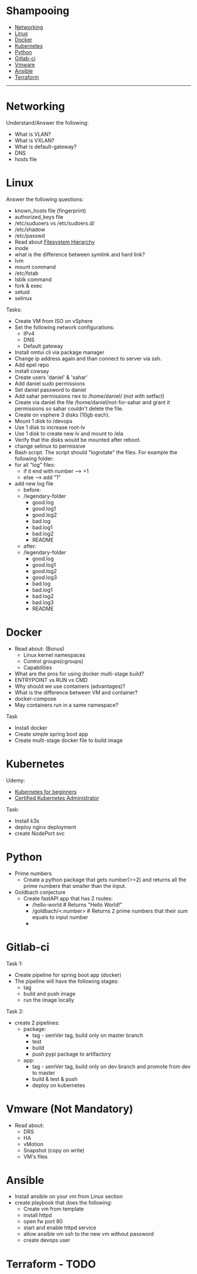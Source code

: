 Shampooing
=============================


- [Networking](#networking)
- [Linux](#linux)
- [Docker](#docker)
- [Kubernetes](#kubernetes)
- [Python](#python)
- [Gitlab-ci](#gitlab-ci)
- [Vmware](#vmware)
- [Ansible](#ansible)
- [Terraform](#terraform)


----------------------------------

# Networking 
Understand/Answer the following:
* What is VLAN?
* What is VXLAN?
* What is default-gateway?
* DNS
* hosts file

# Linux 
Answer the following questions:
* known_hosts file  (fingerprint)
* authorized_keys file
* /etc/suduoers vs /etc/sudoers.d/
* /etc/shadow
* /etc/passwd
* Read about [Filesystem Hierarchy](https://linuxjourney.com/lesson/filesystem-hierarchy)
* inode
* what is the difference between symlink and hard link? 
* lvm
* mount command
* /etc/fstab
* lsblk command
* fork & exec
* setuid
* selinux

Tasks:
* Create VM from ISO on vSphere
* Set the following network configurations:
  * IPv4
  * DNS
  * Default gateway
* Install nmtui cli via package manager
* Change ip address again and than connect to server via ssh.
* Add epel repo
* install cowsay
* Create users 'daniel' & 'sahar'
* Add daniel sudo permissions
* Set daniel password to daniel
* Add sahar permissions rwx to /home/daniel/ (not with setfacl)
* Create via daniel the file /home/daniel/not-for-sahar and grant it permissions so sahar couldn't delete the file.
* Create on vsphere 3 disks (10gb each). 
* Mount 1 disk to /devops
* Use 1 disk to increase root-lv
* Use 1 disk to create new lv and mount to /ela
* Verify that the disks would be mounted after reboot.
* change selinux to permissive
* Bash script. The script should "logrotate" the files. For example the following folder:
* for all "log" files:
  * if it end with number --> +1
  * else --> add "1"
* add new log file
    * before: 
    * /legendary-folder
      * good.log
      * good.log1
      * good.log2
      * bad.log
      * bad.log1
      * bad.log2
      * README
    * after:
    * /legendary-folder
      * good.log
      * good.log1
      * good.log2
      * good.log3
      * bad.log
      * bad.log1
      * bad.log2
      * bad.log3
      * README


# Docker 
* Read about: (Bonus)
  * Linux kernel namespaces
  * Control groups(cgroups)
  * Capabilities
* What are the pros for using docker multi-stage build?
* ENTRYPOINT vs RUN vs CMD
* Why should we use containers (advantages)?
* What is the difference between VM and container?
* docker-compose
* May containers run in a same namespace?

Task
* Install docker
* Create simple spring boot app
* Create multi-stage docker file to build image





# Kubernetes 
Udemy:
* [Kubernetes for beginners](https://www.udemy.com/course/learn-kubernetes/)
* [Certified Kubernetes Administrator](https://www.udemy.com/course/certified-kubernetes-administrator-with-practice-tests/)

Task:
* Install k3s
* deploy nginx deployment
* create NodePort svc

# Python 
* Prime numbers
  * Create a python package that gets number(>=2) and returns all the prime numbers that smaller than the input.
* Goldbach conjecture
  * Create fastAPI app that has 2 routes:
    * /hello-world            # Returns "Hello World!"
    * /goldbach/<:number>     # Returns 2 prime numbers that their sum equals to input number
    * 

# Gitlab-ci 
Task 1:
* Create pipeline for spring boot app (docker)
* The pipeline will have the following stages:
  * tag
  * build and push image
  * run the image locally

Task 2:
* create 2 pipelines:
  * package:
    * tag - semVer tag, build only on master branch
    * test
    * build
    * push pypi package to artifactory
  * app:
    * tag - semVer tag, build only on dev branch and promote from dev to master
    * build & test & push
    * deploy on kubernetes 

# Vmware (Not Mandatory)
* Read about:
  * DRS
  * HA
  * vMotion
  * Snapshot (copy on write)
  * VM's files

# Ansible 
* Install ansible on your vm from Linux section
* create playbook that does the following:
  * Create vm from template
  * install httpd
  * open fw port 80
  * start and enable httpd service
  * allow ansible vm ssh to the new vm without password
  * create devops user

# Terraform - TODO
 
